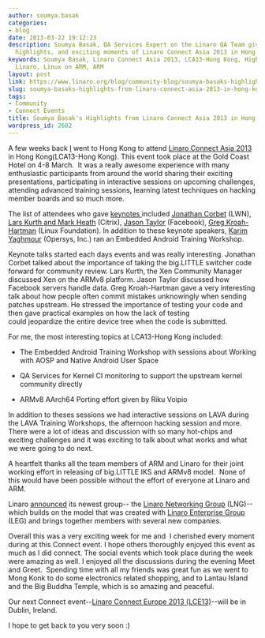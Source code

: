 ```yaml
---
author: soumya.basak
categories:
- blog
date: 2013-03-22 19:12:23
description: Soumya Basak, QA Services Expert on the Linaro QA Team gives his impressions,
  highlights, and exciting moments of Linaro Connect Asia 2013 in Hong Kong.
keywords: Soumya Basak, Linaro Connect Asia 2013, LCA13-Hong Kong, Highlights, Dublin,
  Linaro, Linux on ARM, ARM
layout: post
link: https://www.linaro.org/blog/community-blog/soumya-basaks-highlights-from-linaro-connect-asia-2013-in-hong-kong/
slug: soumya-basaks-highlights-from-linaro-connect-asia-2013-in-hong-kong
tags:
- Community
- Connect Events
title: Soumya Basak's Highlights from Linaro Connect Asia 2013 in Hong Kong
wordpress_id: 2602
---
```


A few weeks back [I](http://www.linaro.org/linux-on-arm/meet-the-team/soumya-basak/) went to Hong Kong to attend [Linaro Connect Asia 2013](https://wiki.linaro.org/Events/LCA13) in Hong Kong(LCA13-Hong Kong). This event took place at the Gold Coast Hotel on 4-8 March.  It was a really awesome experience with many enthusiastic participants from around the world sharing their exciting presentations, participating in interactive sessions on upcoming challenges, attending advanced training sessions, learning latest techniques on hacking member boards and so much more.

The list of attendees who gave [keynotes ](http://www.linaro.org/linaro-blog/2013/02/12/linaro-announces-keynote-speakers-for-linaro-connect-asia-2013/)included [Jonathan Corbet](http://lca-13.zerista.com/event/member/72345) (LWN), [Lars Kurth and Mark Heath](http://lca-13.zerista.com/event/member/72404) (Citrix), [Jason Taylor](http://lca-13.zerista.com/event/member/72662) (Facebook), [Greg Kroah-Hartman](http://lca-13.zerista.com/event/member/72405) (Linux Foundation). In addition to these keynote speakers, [Karim Yaghmour](http://www.linaro.org/linaro-blog/2013/02/21/embedded-android-training-workshop-to-be-held-at-linaro-connect-asia-2013/) (Opersys, Inc.) ran an Embedded Android Training Workshop.

Keynote talks started each days events and was really interesting. Jonathan Corbet talked about the importance of taking the big.LITTLE switcher code forward for community review. Lars Kurth, the Xen Community Manager discussed Xen on the ARMv8 platform. Jason Taylor discussed how Facebook servers handle data. Greg Kroah-Hartman gave a very interesting talk about how people often commit mistakes unknowingly when sending patches upstream. He stressed the importance of testing your code and then gave practical examples on how the lack of testing could jeopardize the entire device tree when the code is submitted.

For me, the most interesting topics at LCA13-Hong Kong included:




  * The Embedded Android Training Workshop with sessions about Working with AOSP and Native Android User Space


  * QA Services for Kernel CI monitoring to support the upstream kernel community directly


  * ARMv8 AArch64 Porting effort given by Riku Voipio


In addition to theses sessions we had interactive sessions on LAVA during the LAVA Training Workshops, the afternoon hacking session and more. There were a lot of ideas and discussion with so many hot-chips and exciting challenges and it was exciting to talk about what works and what we were going to do next.

A heartfelt thanks all the team members of ARM and Linaro for their joint working effort in releasing of big.LITTLE IKS and ARMv8 model.  None of this would have been possible without the effort of everyone at Linaro and ARM.

Linaro [announced](http://www.linaro.org/news/networking-leaders-collaborate-to-maximize-choice-performance-and-power-efficiency/en) its newest group-- the [Linaro Networking Group](http://www.linaro.org/engineering/lng) (LNG)-- which builds on the model that was created with [Linaro Enterprise Group](http://www.linaro.org/engineering/leg) (LEG) and brings together members with several new companies.

Overall this was a very exciting week for me and  I cherished every moment during at this Connect event. I hope others thoroughly enjoyed this event as much as I did connect. The social events which took place during the week were amazing as well. I enjoyed all the discussions during the evening Meet and Greet.  Spending time with all my friends was great fun as we went to Mong Konk to do some electronics related shopping, and to Lantau Island and the Big Buddha Temple, which is so amazing and peaceful.

Our next Connect event--[Linaro Connect Europe 2013 (LCE13)](http://www.linaro.org/connect)--will be in Dublin, Ireland.

I hope to get back to you very soon :)